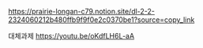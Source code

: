https://prairie-longan-c79.notion.site/dl-2-2-2324060212b480ffb9f9f0e2c0370be1?source=copy_link


대체과제
https://youtu.be/oKdfLH6L-aA
